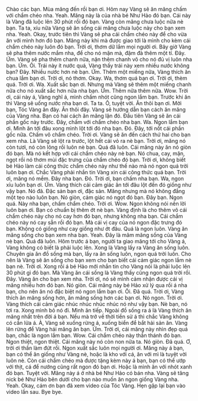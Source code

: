 Chào các bạn. Mùa măng đến rồi bạn ơi. Hôm nay Vàng sẽ ăn măng chấm với chẩm chéo nha. Yeah. Măng này là của nhà bé Như Hảo đó bạn. Cái này là Vàng đã luộc lên 30 phút rồi đó bạn. Vàng còn măng chưa luộc nữa nè bạn. Ta ta, xíu nữa Vàng sẽ ăn sống cái măng chưa luộc này cho bạn xem nha. Yeah. Okay, trước tiên thì Vàng sẽ pha cái chẩm chéo này để cho vừa ăn với mình hơn đó bạn. Măng này khi mà được giao tới là mình cho kèm cái chẩm chéo này luôn đó bạn. Trời ơi, thơm dữ lắm mọi người ơi. Bây giờ Vàng sẽ pha thêm nước mắm nha, để cho nó mặn mà, đậm đà thêm một tí. Đây. Ứm. Vàng sẽ pha thêm chanh nữa, nặn thêm chanh vô cho nó đủ vị luôn nha bạn. Ứm. Ôi. Trái này ít nước quá, Vàng thấy trái này xem nhiều nước không bạn? Đây. Nhiều nước hơn nè bạn. Ứm. Thêm một miếng nữa, Vàng thích ăn chua lắm bạn ơi. Trời ơi, nó thơm. Okay. Wa, thơm quá bạn ơi. Trời ơi, thèm quá. Trời ơi. Wa. Xuất sắc bạn ơi. Nhưng mà Vàng sẽ thêm một miếng chanh nữa cho nó xuất sắc hơn nữa nha bạn. Ứm. Thêm nữa thêm nữa. Wow. Trời ơi, cái này á, Vàng nghĩ á, mình chấm nhót cũng ngon lắm bạn. Trước khi ăn thì Vàng sẽ uống nước nha bạn ơi. Ta ta. Ô, tuyệt vời. Ăn thôi bạn ơi. Mời bạn, Tóc Vàng ăn đây. Ăn thôi đây. Vàng sẽ hướng dẫn bạn cách ăn măng của Vàng nha. Bạn có hai cách ăn măng lận đó. Đầu tiên Vàng sẽ ăn cái phần gốc này trước. Đây, chấm với chẩm chéo nha bạn. Wa. Ngon lắm bạn ơi. Mình ăn tới đâu xong mình lột tới đó nha bạn. Đó. Đây, tới nốt cái phần gốc nữa. Chấm vô chẩm chéo. Trời ơi. Vàng sẽ ăn đến cách thứ hai cho bạn xem nha. Là Vàng sẽ lột ra trước, lột hết cái vỏ ra nè bạn. Trời ơi, măng nó còn tươi, nó còn lông rồi luôn nè bạn. Quá đã luôn. Cái măng này ăn nó giòn đó bạn. Mà nó kết hợp với cái chẩm chéo này nè bạn. Nó chua, cay, mặn, ngọt rồi nó thơm mùi đặc trưng của chẩm chéo đó bạn. Trời ơi, không biết bé Hảo làm cái công thức chẩm chéo này như thế nào mà nó ngon quá trời luôn bạn ơi. Chắc Vàng phải nhắn tin Vàng xin cái công thức quá bạn. Trời ơi, măng nó mềm. Đây nha bạn. Đó. Trời ơi, bạn chấm nha bạn. Wa, ngon xỉu luôn bạn ơi. Ứm. Vàng thích cái cảm giác ăn tới đâu lột đến đó giống như vậy bạn. Nó đã. Đặc sản bạn ơi, đặc sản. Măng nhưng mà nó không đắng một tẹo nào luôn bạn. Nó giòn, cảm giác nó ngọt đó bạn. Đây bạn. Ngon quá. Này nha bạn, chấm chẩm chéo. Trời ơi. Wow. Ngon không nói nên lời luôn bạn ơi. Bạn có chuẩn bị thêm ớt nè bạn. Vàng định là cho thêm vô cái chẩm chéo này cho nó cay hơn đó bạn, nhưng không nha bạn. Cái chẩm chéo này nó cay sẵn rồi đó bạn. Mà cái vị cay của nó ngon đặc trưng đó bạn. Không có giống như cay giống như ớt đâu. Quá là ngon luôn. Vàng ăn măng sống cho bạn xem nha bạn. Yeah. Đây là mâm măng sống của Vàng nè bạn. Quá đã luôn. Hôm trước á bạn, người ta giao măng tới cho Vàng á, Vàng không có biết là phải luộc lên. Xong là Vàng lấy ra Vàng ăn sống luôn. Chuyên gia ăn đồ sống mà bạn, lấy ra ăn sống luôn, ngon quá trời luôn. Cho nên là Vàng sẽ ăn sống cho bạn xem cho bạn biết cái cảm giác ngon lắm nè bạn nè. Trời ơi. Xong rồi á bé Hảo mới nhắn tin cho Vàng nói là phải luộc lên 30 phút gì đó bạn. Mà Vàng ăn cái sống là Vàng thấy cũng ngon quá trời rồi. Đây. Vàng ăn cho bạn xem nha. Trời ơi, nó sẽ mình cảm nhận được cái vị măng nhiều hơn đó bạn. Nó giòn. Cái măng này bé Hảo xử lý qua rồi á nha bạn, cho nên ăn nó đặc biệt nó ngon lắm bạn ơi. Ôi. Đã quá. Trời ơi, Vàng thích ăn măng sống hơn, ăn măng sống hơn các bạn ơi. Nó ngon. Trời ơi. Vàng thích cái cảm giác nhúc nhúc nhúc nhúc nó như vậy bạn. Nè bạn, nó tơi ra. Xong mình bỏ nó đi. Mình ăn tiếp. Ngoài đồ sống ra á là Vàng thích ăn măng nhất trên đời á bạn. Nếu mà trở về thời tiền sử á thì chắc Vàng không có cần lửa á. À, Vàng sẽ xuống rừng á, xuống biển để bắt hải sản ăn. Vàng lên rừng để Vàng hái măng ăn bạn. Ứm. Trời ơi, cái măng này nhìn đẹp quá bạn, chắc là ngon lắm bạn. Wow. Cái chẩm chéo này thần thánh đó bạn. Ngon thiệt, ngon thiệt. Cái măng này nó còn non nữa ta. Nó giòn. Đã quá. Ơ, trời ơi thần làm đứt rồi. Ngon xuất sắc luôn mọi người ơi. Măng này á bạn, bạn có thể ăn giống như Vàng nè, hoặc là kho với cá, ăn với mì là tuyệt vời luôn nè. Còn cái chẩm chéo mà được tặng kèm này á bạn, bạn có thể ướp với thịt, cá để nướng cũng rất ngon đó bạn ơi. Hoặc là mình ăn với nhót xanh đó bạn. Tuyệt vời. Măng này á ở nhà bé Như Hảo có bán nha. Vàng sẽ tăng nick bé Như Hảo bên dưới cho bạn nào muốn ăn ngon giống Vàng nha. Yeah. Okay, cám ơn bạn đã xem video của Tóc Vàng. Hẹn gặp lại bạn vào video lần sau. Bye bye.